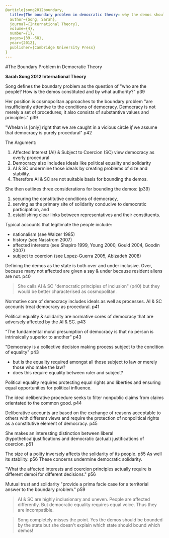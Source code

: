 ```yaml
---
@article{song2012boundary,
  title={The boundary problem in democratic theory: why the demos should be bounded by the state},
  author={Song, Sarah},
  journal={International Theory},
  volume={4},
  number={1},
  pages={39--68},
  year={2012},
  publisher={Cambridge University Press}
}
---
```


#The Boundary Problem in Democratic Theory

**Sarah Song 2012 International Theory**

Song defines the boundary problem as the question of "who are the people? How is the demos constituted and by what authority?" p39

Her position is cosmopolitan approaches to the boundary problem "are insufficiently attentive to the conditions of democracy. Democracy is not merely a set of procedures; it also consists of substantive values and principles." p39

"Whelan is [only] right that we are caught in a vicious circle _if_ we assume that democracy is purely procedural" p42

The Argument:

  1.  Affected Interest (AI) & Subject to Coercion (SC) view democracy as overly procedural
  2.  Democracy also includes ideals like political equality and solidarity
  3.  AI & SC undermine those ideals by creating problems of size and stability.
  4.  Therefore AI & SC are not suitable basis for bounding the demos.

She then outlines three considerations for bounding the demos: (p39)

  1. securing the constitutive conditions of democracy, 
  2. serving as the primary site of solidarity conducive to democratic participation, and 
  3. establishing clear links between representatives and their constituents.

Typical accounts that legitimate the people include:

- nationalism (see Walzer 1985)
- history (see Nasstrom 2007)
- affected interests (see Shapiro 1999, Young 2000, Gould 2004, Goodin 2007)
- subject to coercion (see Lopez-Guerra 2005, Abizadeh 2008)

Defining the demos as the state is both over and under inclusive. Over, because many not affected are given a say & under because resident aliens are not. p40

> She calls AI & SC "democratic principles of inclusion" (p40) but they would be better characterised as cosmopolitan.

Normative core of democracy includes ideals as well as processes. AI & SC accounts treat democracy as procedural. p41

Political equality & solidarity are normative cores of democracy that are adversely affected by the AI & SC. p43

"The fundamental moral presumption of democracy is that no person is intrinsically superior to another" p43

"Democracy is a collective decision making process subject to the condition of equality" p43

  - but is the equality required amongst all those subject to law or merely those who make the law?
  - does this require equality between ruler and subject?

Political equality requires protecting equal rights and liberties and ensuring equal opportunities for political influence.

The ideal deliberative procedure seeks to filter nonpublic claims from claims orientated to the common good. p44

Deliberative accounts are based on the exchange of reasons acceptable to others with different views and require the protection of nonpolitical rights as a constitutive element of democracy. p45

She makes an interesting distinction between liberal (hypothetical)justifications and democratic (actual) justifications of coercion. p51

The size of a polity inversely affects the solidarity of its people. p55  As well its stability. p56  These concerns undermine democratic solidarity.

"What the affected interests and coercion principles actually require is different demoi for different decisions." p56

Mutual trust and solidarity "provide a prima facie case for a territorial answer to the boundary problem." p59

> AI & SC are highly inclusionary and uneven. People are affected differently.  But democratic equality requires equal voice. Thus they are incompatible.

> Song completely misses the point.  Yes the demos should be bounded by the state but she doesn't explain which state should bound which demos!